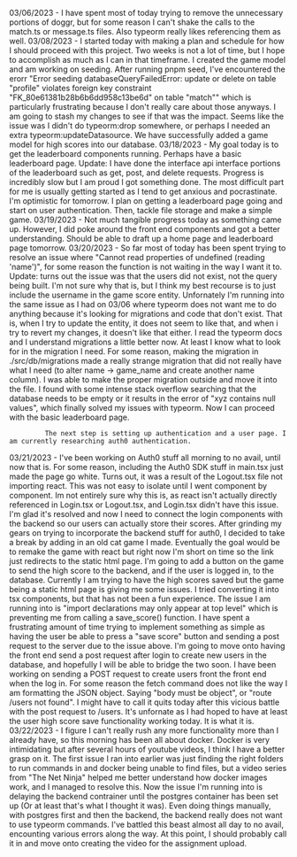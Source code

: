 03/06/2023 - I have spent most of today trying to remove the unnecessary portions of doggr, but for some reason I can't shake the calls to the match.ts or message.ts files. Also typeorm really likes referencing them as well.
03/08/2023 - I started today with making a plan and schedule for how I should proceed with this project. Two weeks is not a lot of time, but I hope to accomplish as much as I can in that timeframe.
             I created the game model and am working on seeding. After running pnpm seed, I've encountered the erorr "Error seeding databaseQueryFailedError: update or delete on table "profile" violates foreign key constraint "FK_80e61381b28b6b6dd958c13be6d" on table "match"" which is particularly frustrating because I don't really care about those anyways. I am going to stash my changes to see if that was the impact. Seems like the issue was I didn't do typeorm:drop somewhere, or perhaps I needed an extra typeorm:updateDatasource. We have successfully added a game model for high scores into our database.
03/18/2023 - My goal today is to get the leaderboard components running. Perhaps have a basic leaderboard page. Update: I have done the interface api interface portions of the leaderboard such as get, post, and delete requests. 
             Progress is incredibly slow but I am proud I got something done. The most difficult part for me is usually getting started as I tend to get anxious and pocrastinate. I'm optimistic for tomorrow. I plan on getting a leaderboard page going and start on user authentication. Then, tackle file storage and make a simple game.
03/19/2023 - Not much tangible progress today as something came up. However, I did poke around the front end components and got a better understanding. Should be able to draft up a home page and leaderboard page tomorrow.
03/20/2023 - So far most of today has been spent trying to resolve an issue where "Cannot read properties of undefined (reading 'name')", for some reason the function is not waiting in the way I want it to. Update: turns out the 
             issue was that the users did not exist, not the query being built. I'm not sure why that is, but I think my best recourse is to just include the username in the game score entity. Unfornately I'm running into the same issue as I had on 03/06 where typeorm does not want me to do anything because it's looking for migrations and code that don't exist. That is, when I try to update the entity, it does not seem to like that, and when i try to revert my changes, it doesn't like that either. I read the typeorm docs and I understand migrations a little better now. At least I know what to look for in the migration I need. For some reason, making the migration in ./src/db/migrations made a really strange migration that did not really have what I need (to alter name -> game_name and create another name column). I was able to make the proper migration outside and move it into the file. I found with some intense stack overflow searching that the database needs to be empty or it results in the error of "xyz contains null values", which finally solved my issues with typeorm. Now I can proceed with the basic leaderboard page.

             The next step is setting up authentication and a user page. I am currently researching auth0 authentication.
03/21/2023 - I've been working on Auth0 stuff all morning to no avail, until now that is. For some reason, including the Auth0 SDK stuff in main.tsx just made the page go white. Turns out, it was a result of the Logout.tsx file
             not importing react. This was not easy to isolate until I went component by component. Im not entirely sure why this is, as react isn't actually directly referenced in Login.tsx or Logout.tsx, and Login.tsx didn't have this issue. I'm glad it's resolved and now I need to connect the login components with the backend so our users can actually store their scores.
             After grinding my gears on trying to incorporate the backend stuff for auth0, I decided to take a break by adding in an old cat game I made. Eventually the goal would be to remake the game with react but right now
             I'm short on time so the link just redirects to the static html page. I'm going to add a button on the game to send the high score to the backend, and if the user is logged in, to the database.
             Currently I am trying to have the high scores saved but the game being a static html page is giving me some issues. I tried converting it into tsx components, but that has not been a fun experience. The issue I am running into is "import declarations may only appear at top level" which is preventing me from calling a save_score() function. 
             I have spent a frustrating amount of time trying to implement something as simple as having the user be able to press a "save score" button and sending a post request to the server due to the issue above. I'm going
             to move onto having the front end send a post request after login to create new users in the database, and hopefully I will be able to bridge the two soon.
             I have been working on sending a POST request to create users front the front end when the log in. For some reason the fetch command does not like the way I am formatting the JSON object. Saying "body must be object", or "route /users not found". I might have to call it quits today after this vicious battle with the post request to /users. It's unfornate as I had hoped to have at least the user high score save
             functionality working today. It is what it is.
03/22/2023 - I figure I can't really rush any more functionality more than I already have, so this morning has been all about docker. Docker is very intimidating but after several hours of youtube videos, I think I have a better
             grasp on it. The first issue I ran into earlier was just finding the right folders to run commands in and docker being unable to find files, but a video series from "The Net Ninja" helped me better understand how docker images work, and I managed to resolve this. Now the issue I'm running into is delaying the backend contrainer until the postgres container has been set up (Or at least that's what I thought it was). Even doing things
             manually, with postgres first and then the backend, the backend really does not want to use  typeorm commands. I've battled this beast almost all day to no avail, encounting various errors along the way. At this point, I
             should probably call it in and move onto creating the video for the assignment upload.